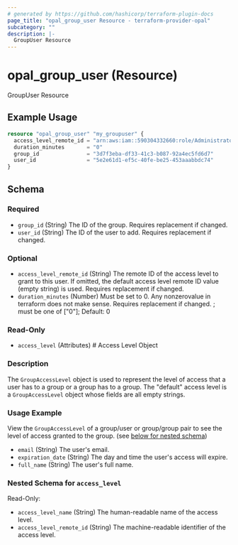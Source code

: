 ```yaml
---
# generated by https://github.com/hashicorp/terraform-plugin-docs
page_title: "opal_group_user Resource - terraform-provider-opal"
subcategory: ""
description: |-
  GroupUser Resource
---
```


# opal_group_user (Resource)

GroupUser Resource

## Example Usage

```terraform
resource "opal_group_user" "my_groupuser" {
  access_level_remote_id = "arn:aws:iam::590304332660:role/AdministratorAccess"
  duration_minutes       = "0"
  group_id               = "3d7f3eba-df33-41c3-b087-92a4ec5fd6d7"
  user_id                = "5e2e61d1-ef5c-40fe-be25-453aaabbdc74"
}
```

<!-- schema generated by tfplugindocs -->
## Schema

### Required

- `group_id` (String) The ID of the group. Requires replacement if changed.
- `user_id` (String) The ID of the user to add. Requires replacement if changed.

### Optional

- `access_level_remote_id` (String) The remote ID of the access level to grant to this user. If omitted, the default access level remote ID value (empty string) is used. Requires replacement if changed.
- `duration_minutes` (Number) Must be set to 0. Any nonzerovalue in terraform does not make sense. Requires replacement if changed. ; must be one of ["0"]; Default: 0

### Read-Only

- `access_level` (Attributes) # Access Level Object
### Description
The `GroupAccessLevel` object is used to represent the level of access that a user has to a group or a group has to a group. The "default" access
level is a `GroupAccessLevel` object whose fields are all empty strings.

### Usage Example
View the `GroupAccessLevel` of a group/user or group/group pair to see the level of access granted to the group. (see [below for nested schema](#nestedatt--access_level))
- `email` (String) The user's email.
- `expiration_date` (String) The day and time the user's access will expire.
- `full_name` (String) The user's full name.

<a id="nestedatt--access_level"></a>
### Nested Schema for `access_level`

Read-Only:

- `access_level_name` (String) The human-readable name of the access level.
- `access_level_remote_id` (String) The machine-readable identifier of the access level.


